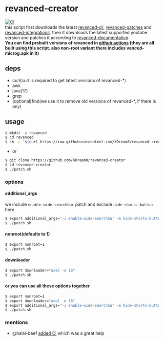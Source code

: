 # revanced-creator
[![CI](https://github.com/XDream8/revanced-creator/actions/workflows/Build.yml/badge.svg)](https://github.com/XDream8/revanced-creator/actions/workflows/Build.yml) \
this script first downloads the latest [revanced-cli](https://github.com/revanced/revanced-cli), [revanced-patches](https://github.com/revanced/revanced-patches) and [revanced-integrations](https://github.com/revanced/revanced-integrations). then it downloads the latest supported youtube version and patches it according to [revanced-documentation](https://github.com/revanced/revanced-documentation) \
**You can find prebuilt versions of revanced in [github actions](https://github.com/XDream8/revanced-creator/actions) (they are all built using this script. also non-root variant there includes vanced-microg.apk in it)**
## deps
- curl(curl is required to get latest versions of revanced-*)
- awk
- java(17)
- grep
- (optional)find(we use it to remove old versions of revanced-*, if there is any)
## usage
```sh
$ mkdir -p revanced
$ cd revanced
$ sh -c "$(curl https://raw.githubusercontent.com/XDream8/revanced-creator/main/patch.sh)"
```
* or
```sh
$ git clone https://github.com/XDream8/revanced-creator
$ cd revanced-creator
$ ./patch.sh
```
### options
#### additional_args
we include `enable-wide-searchbar` patch and exclude `hide-shorts-button` here
```sh
$ export additional_args="-i enable-wide-searchbar -e hide-shorts-button"
$ ./patch.sh
```
#### nonroot(defaults to 1)
```sh
$ export nonroot=1
$ ./patch.sh
```
#### downloader
```sh
$ export downloader="axel -n 16"
$ ./patch.sh
```
#### or you can use all these options together
```sh
$ export nonroot=1
$ export downloader="axel -n 16"
$ export additional_args="-i enable-wide-searchbar -e hide-shorts-button"
$ ./patch.sh
```
### mentions
- @halal-beef [added CI](https://github.com/XDream8/revanced-creator/pull/3) which was a great help
